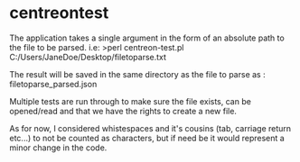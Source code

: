 # centreontest

The application takes a single argument in the form of an absolute path to the file to be parsed.
i.e: >perl centreon-test.pl C:/Users/JaneDoe/Desktop/filetoparse.txt

The result will be saved in the same directory as the file to parse as : filetoparse_parsed.json

Multiple tests are run through to make sure the file exists, can be opened/read and that we have the rights to create a new file.

As for now, I considered whistespaces and it's cousins (tab, carriage return etc...) to not be counted as characters, but if need be it would represent a minor change in the code.